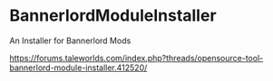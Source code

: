 # BannerlordModuleInstaller
An Installer for Bannerlord Mods

https://forums.taleworlds.com/index.php?threads/opensource-tool-bannerlord-module-installer.412520/
